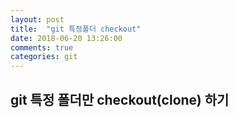 ```yaml
---
layout: post
title:  "git 특정폴더 checkout"
date: 2018-06-20 13:26:00
comments: true
categories: git
---
```


## git 특정 폴더만 checkout(clone) 하기


